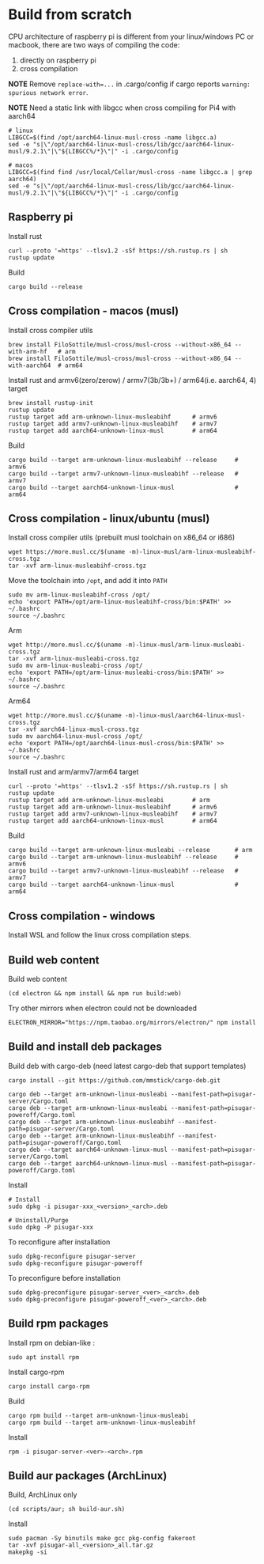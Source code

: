 # Build from scratch

CPU architecture of raspberry pi is different from your linux/windows PC or macbook, there are two ways of compiling the code:

1. directly on raspberry pi
2. cross compilation

**NOTE** Remove `replace-with=...` in .cargo/config if cargo reports `warning: spurious network error`.

**NOTE** Need a static link with libgcc when cross compiling for Pi4 with aarch64

    # linux
    LIBGCC=$(find /opt/aarch64-linux-musl-cross -name libgcc.a)
    sed -e "s|\"/opt/aarch64-linux-musl-cross/lib/gcc/aarch64-linux-musl/9.2.1\"|\"${LIBGCC%/*}\"|" -i .cargo/config

    # macos
    LIBGCC=$(find find /usr/local/Cellar/musl-cross -name libgcc.a | grep aarch64)
    sed -e "s|\"/opt/aarch64-linux-musl-cross/lib/gcc/aarch64-linux-musl/9.2.1\"|\"${LIBGCC%/*}\"|" -i .cargo/config

## Raspberry pi

Install rust

    curl --proto '=https' --tlsv1.2 -sSf https://sh.rustup.rs | sh
    rustup update

Build

    cargo build --release

## Cross compilation - macos (musl)

Install cross compiler utils

    brew install FiloSottile/musl-cross/musl-cross --without-x86_64 --with-arm-hf   # arm
    brew install FiloSottile/musl-cross/musl-cross --without-x86_64 --with-aarch64  # arm64

Install rust and armv6(zero/zerow) / armv7(3b/3b+) / arm64(i.e. aarch64, 4) target

    brew install rustup-init
    rustup update
    rustup target add arm-unknown-linux-musleabihf      # armv6
    rustup target add armv7-unknown-linux-musleabihf    # armv7
    rustup target add aarch64-unknown-linux-musl        # arm64

Build

    cargo build --target arm-unknown-linux-musleabihf --release     # armv6
    cargo build --target armv7-unknown-linux-musleabihf --release   # armv7
    cargo build --target aarch64-unknown-linux-musl                 # arm64

## Cross compilation - linux/ubuntu (musl)

Install cross compiler utils (prebuilt musl toolchain on x86_64 or i686)

    wget https://more.musl.cc/$(uname -m)-linux-musl/arm-linux-musleabihf-cross.tgz
    tar -xvf arm-linux-musleabihf-cross.tgz

Move the toolchain into `/opt`, and add it into `PATH`

    sudo mv arm-linux-musleabihf-cross /opt/
    echo 'export PATH=/opt/arm-linux-musleabihf-cross/bin:$PATH' >> ~/.bashrc
    source ~/.bashrc

Arm

    wget http://more.musl.cc/$(uname -m)-linux-musl/arm-linux-musleabi-cross.tgz
    tar -xvf arm-linux-musleabi-cross.tgz
    sudo mv arm-linux-musleabi-cross /opt/
    echo 'export PATH=/opt/arm-linux-musleabi-cross/bin:$PATH' >> ~/.bashrc
    source ~/.bashrc

Arm64

    wget http://more.musl.cc/$(uname -m)-linux-musl/aarch64-linux-musl-cross.tgz
    tar -xvf aarch64-linux-musl-cross.tgz
    sudo mv aarch64-linux-musl-cross /opt/
    echo 'export PATH=/opt/aarch64-linux-musl-cross/bin:$PATH' >> ~/.bashrc
    source ~/.bashrc

Install rust and arm/armv7/arm64 target

    curl --proto '=https' --tlsv1.2 -sSf https://sh.rustup.rs | sh
    rustup update
    rustup target add arm-unknown-linux-musleabi        # arm
    rustup target add arm-unknown-linux-musleabihf      # armv6
    rustup target add armv7-unknown-linux-musleabihf    # armv7
    rustup target add aarch64-unknown-linux-musl        # arm64

Build

    cargo build --target arm-unknown-linux-musleabi --release       # arm
    cargo build --target arm-unknown-linux-musleabihf --release     # armv6
    cargo build --target armv7-unknown-linux-musleabihf --release   # armv7
    cargo build --target aarch64-unknown-linux-musl                 # arm64

## Cross compilation - windows

Install WSL and follow the linux cross compilation steps.

## Build web content

Build web content

    (cd electron && npm install && npm run build:web)

Try other mirrors when electron could not be downloaded

    ELECTRON_MIRROR="https://npm.taobao.org/mirrors/electron/" npm install

## Build and install deb packages

Build deb with cargo-deb (need latest cargo-deb that support templates)

    cargo install --git https://github.com/mmstick/cargo-deb.git

    cargo deb --target arm-unknown-linux-musleabi --manifest-path=pisugar-server/Cargo.toml
    cargo deb --target arm-unknown-linux-musleabi --manifest-path=pisugar-poweroff/Cargo.toml
    cargo deb --target arm-unknown-linux-musleabihf --manifest-path=pisugar-server/Cargo.toml
    cargo deb --target arm-unknown-linux-musleabihf --manifest-path=pisugar-poweroff/Cargo.toml
    cargo deb --target aarch64-unknown-linux-musl --manifest-path=pisugar-server/Cargo.toml
    cargo deb --target aarch64-unknown-linux-musl --manifest-path=pisugar-poweroff/Cargo.toml

Install

    # Install
    sudo dpkg -i pisugar-xxx_<version>_<arch>.deb

    # Uninstall/Purge
    sudo dpkg -P pisugar-xxx

To reconfigure after installation

    sudo dpkg-reconfigure pisugar-server
    sudo dpkg-reconfigure pisugar-poweroff

To preconfigure before installation

    sudo dpkg-preconfigure pisugar-server_<ver>_<arch>.deb
    sudo dpkg-preconfigure pisugar-poweroff_<ver>_<arch>.deb

## Build rpm packages

Install rpm on debian-like :

    sudo apt install rpm

Install cargo-rpm

    cargo install cargo-rpm

Build

    cargo rpm build --target arm-unknown-linux-musleabi
    cargo rpm build --target arm-unknown-linux-musleabihf

Install

    rpm -i pisugar-server-<ver>-<arch>.rpm

## Build aur packages (ArchLinux)

Build, ArchLinux only

    (cd scripts/aur; sh build-aur.sh)

Install

    sudo pacman -Sy binutils make gcc pkg-config fakeroot
    tar -xvf pisugar-all_<version>_all.tar.gz
    makepkg -si
